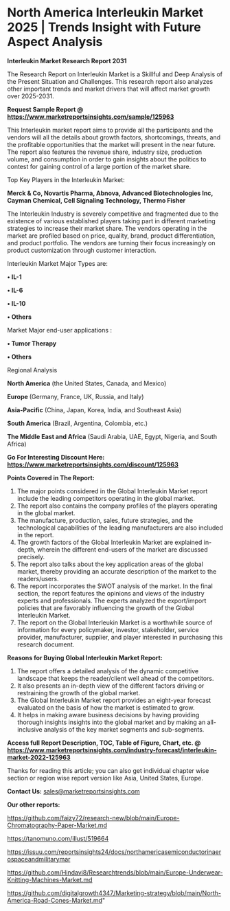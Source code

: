 # North America Interleukin Market 2025 | Trends Insight with Future Aspect Analysis

<strong>Interleukin Market Research Report 2031</strong>

The Research Report on Interleukin Market is a Skillful and Deep Analysis of the Present Situation and Challenges. This research report also analyzes other important trends and market drivers that will affect market growth over 2025-2031.

<strong>Request Sample Report @ <a href=https://www.marketreportsinsights.com/sample/125963>https://www.marketreportsinsights.com/sample/125963</a></strong>

This Interleukin market report aims to provide all the participants and the vendors will all the details about growth factors, shortcomings, threats, and the profitable opportunities that the market will present in the near future. The report also features the revenue share, industry size, production volume, and consumption in order to gain insights about the politics to contest for gaining control of a large portion of the market share.

Top Key Players in the Interleukin Market:

<strong>Merck & Co, Novartis Pharma, Abnova, Advanced Biotechnologies Inc, Cayman Chemical, Cell Signaling Technology, Thermo Fisher</strong>

The Interleukin Industry is severely competitive and fragmented due to the existence of various established players taking part in different marketing strategies to increase their market share. The vendors operating in the market are profiled based on price, quality, brand, product differentiation, and product portfolio. The vendors are turning their focus increasingly on product customization through customer interaction.

Interleukin Market Major Types are:

<strong>• IL-1

• IL-6

• IL-10

• Others</strong>

Market Major end-user applications :

<strong>• Tumor Therapy

• Others</strong>

Regional Analysis

</u><strong><b>North America</b></strong> (the United States, Canada, and Mexico)

<strong><b>Europe </b></strong>(Germany, France, UK, Russia, and Italy)

<strong><b>Asia-Pacific</b></strong> (China, Japan, Korea, India, and Southeast Asia)

<strong><b>South America</b></strong> (Brazil, Argentina, Colombia, etc.)

<strong><b>The Middle East and Africa</b></strong> (Saudi Arabia, UAE, Egypt, Nigeria, and South Africa)

<strong>Go For Interesting Discount Here: <a href=https://www.marketreportsinsights.com/discount/125963>https://www.marketreportsinsights.com/discount/125963</a></strong>

<strong>Points Covered in The Report:</strong>
<ol>
  <li>The major points considered in the Global Interleukin Market report include the leading competitors operating in the global market.</li>
  <li>The report also contains the company profiles of the players operating in the global market.</li>
  <li>The manufacture, production, sales, future strategies, and the technological capabilities of the leading manufacturers are also included in the report.</li>
  <li>The growth factors of the Global Interleukin Market are explained in-depth, wherein the different end-users of the market are discussed precisely.</li>
  <li>The report also talks about the key application areas of the global market, thereby providing an accurate description of the market to the readers/users.</li>
  <li>The report incorporates the SWOT analysis of the market. In the final section, the report features the opinions and views of the industry experts and professionals. The experts analyzed the export/import policies that are favorably influencing the growth of the Global Interleukin Market.</li>
  <li>The report on the Global Interleukin Market is a worthwhile source of information for every policymaker, investor, stakeholder, service provider, manufacturer, supplier, and player interested in purchasing this research document.</li>
</ol>
<strong>Reasons for Buying Global Interleukin Market Report:</strong>

<ol>
  <li>The report offers a detailed analysis of the dynamic competitive landscape that keeps the reader/client well ahead of the competitors.</li>
  <li>It also presents an in-depth view of the different factors driving or restraining the growth of the global market.</li>
  <li>The Global Interleukin Market report provides an eight-year forecast evaluated on the basis of how the market is estimated to grow.</li>
  <li>It helps in making aware business decisions by having providing thorough insights insights into the global market and by making an all-inclusive analysis of the key market segments and sub-segments.</li>
</ol>
<strong>Access full Report Description, TOC, Table of Figure, Chart, etc. @ <a href=https://www.marketreportsinsights.com/industry-forecast/interleukin-market-2022-125963>https://www.marketreportsinsights.com/industry-forecast/interleukin-market-2022-125963</a></strong>


Thanks for reading this article; you can also get individual chapter wise section or region wise report version like Asia, United States, Europe.

<strong>Contact Us:</strong>
sales@marketreportsinsights.com

<strong>Our other reports:</strong>

<a href=https://github.com/faizy72/research-new/blob/main/Europe-Chromatography-Paper-Market.md>https://github.com/faizy72/research-new/blob/main/Europe-Chromatography-Paper-Market.md</a>

<a href=https://tanomuno.com/illust/519664>https://tanomuno.com/illust/519664</a>

<a href=https://issuu.com/reportsinsights24/docs/northamericasemiconductorinaerospaceandmilitarymar>https://issuu.com/reportsinsights24/docs/northamericasemiconductorinaerospaceandmilitarymar</a>

<a href=https://github.com/Hindavi8/Researchtrends/blob/main/Europe-Underwear-Knitting-Machines-Market.md>https://github.com/Hindavi8/Researchtrends/blob/main/Europe-Underwear-Knitting-Machines-Market.md</a>

<a href=https://github.com/digitalgrowth4347/Marketing-strategy/blob/main/North-America-Road-Cones-Market.md>https://github.com/digitalgrowth4347/Marketing-strategy/blob/main/North-America-Road-Cones-Market.md</a>"
